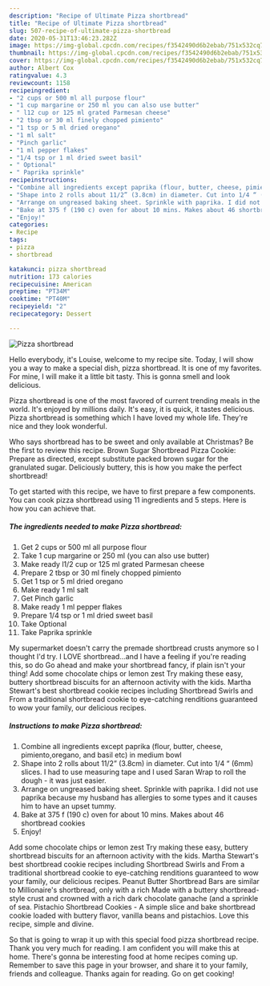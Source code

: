 ```yaml
---
description: "Recipe of Ultimate Pizza shortbread"
title: "Recipe of Ultimate Pizza shortbread"
slug: 507-recipe-of-ultimate-pizza-shortbread
date: 2020-05-31T13:46:23.282Z
image: https://img-global.cpcdn.com/recipes/f3542490d6b2ebab/751x532cq70/pizza-shortbread-recipe-main-photo.jpg
thumbnail: https://img-global.cpcdn.com/recipes/f3542490d6b2ebab/751x532cq70/pizza-shortbread-recipe-main-photo.jpg
cover: https://img-global.cpcdn.com/recipes/f3542490d6b2ebab/751x532cq70/pizza-shortbread-recipe-main-photo.jpg
author: Albert Cox
ratingvalue: 4.3
reviewcount: 1158
recipeingredient:
- "2 cups or 500 ml all purpose flour"
- "1 cup margarine or 250 ml you can also use butter"
- " l12 cup or 125 ml grated Parmesan cheese"
- "2 tbsp or 30 ml finely chopped pimiento"
- "1 tsp or 5 ml dried oregano"
- "1 ml salt"
- "Pinch garlic"
- "1 ml pepper flakes"
- "1/4 tsp or 1 ml dried sweet basil"
- " Optional"
- " Paprika sprinkle"
recipeinstructions:
- "Combine all ingredients except paprika (flour, butter, cheese, pimiento,oregano, and basil etc) in medium bowl"
- "Shape into 2 rolls about 11/2” (3.8cm) in diameter. Cut into 1/4 “ (6mm) slices. I had to use measuring tape and I used Saran Wrap to roll the dough - it was just easier."
- "Arrange on ungreased baking sheet. Sprinkle with paprika. I did not use paprika because my husband has allergies to some types and it causes him to have an upset tummy."
- "Bake at 375 f (190 c) oven for about 10 mins. Makes about 46 shortbread cookies"
- "Enjoy!"
categories:
- Recipe
tags:
- pizza
- shortbread

katakunci: pizza shortbread 
nutrition: 173 calories
recipecuisine: American
preptime: "PT34M"
cooktime: "PT40M"
recipeyield: "2"
recipecategory: Dessert

---
```



![Pizza shortbread](https://img-global.cpcdn.com/recipes/f3542490d6b2ebab/751x532cq70/pizza-shortbread-recipe-main-photo.jpg)

Hello everybody, it's Louise, welcome to my recipe site. Today, I will show you a way to make a special dish, pizza shortbread. It is one of my favorites. For mine, I will make it a little bit tasty. This is gonna smell and look delicious.

Pizza shortbread is one of the most favored of current trending meals in the world. It's enjoyed by millions daily. It's easy, it is quick, it tastes delicious. Pizza shortbread is something which I have loved my whole life. They're nice and they look wonderful.

Who says shortbread has to be sweet and only available at Christmas? Be the first to review this recipe. Brown Sugar Shortbread Pizza Cookie: Prepare as directed, except substitute packed brown sugar for the granulated sugar. Deliciously buttery, this is how you make the perfect shortbread!


To get started with this recipe, we have to first prepare a few components. You can cook pizza shortbread using 11 ingredients and 5 steps. Here is how you can achieve that.

<!--inarticleads1-->

##### The ingredients needed to make Pizza shortbread:

1. Get 2 cups or 500 ml all purpose flour
1. Take 1 cup margarine or 250 ml (you can also use butter)
1. Make ready  l1/2 cup or 125 ml grated Parmesan cheese
1. Prepare 2 tbsp or 30 ml finely chopped pimiento
1. Get 1 tsp or 5 ml dried oregano
1. Make ready 1 ml salt
1. Get Pinch garlic
1. Make ready 1 ml pepper flakes
1. Prepare 1/4 tsp or 1 ml dried sweet basil
1. Take  Optional
1. Take  Paprika sprinkle


My supermarket doesn&#39;t carry the premade shortbread crusts anymore so I thought I&#39;d try. I LOVE shortbread…and I have a feeling if you&#39;re reading this, so do Go ahead and make your shortbread fancy, if plain isn&#39;t your thing! Add some chocolate chips or lemon zest Try making these easy, buttery shortbread biscuits for an afternoon activity with the kids. Martha Stewart&#39;s best shortbread cookie recipes including Shortbread Swirls and From a traditional shortbread cookie to eye-catching renditions guaranteed to wow your family, our delicious recipes. 

<!--inarticleads2-->

##### Instructions to make Pizza shortbread:

1. Combine all ingredients except paprika (flour, butter, cheese, pimiento,oregano, and basil etc) in medium bowl
1. Shape into 2 rolls about 11/2” (3.8cm) in diameter. Cut into 1/4 “ (6mm) slices. I had to use measuring tape and I used Saran Wrap to roll the dough - it was just easier.
1. Arrange on ungreased baking sheet. Sprinkle with paprika. I did not use paprika because my husband has allergies to some types and it causes him to have an upset tummy.
1. Bake at 375 f (190 c) oven for about 10 mins. Makes about 46 shortbread cookies
1. Enjoy!


Add some chocolate chips or lemon zest Try making these easy, buttery shortbread biscuits for an afternoon activity with the kids. Martha Stewart&#39;s best shortbread cookie recipes including Shortbread Swirls and From a traditional shortbread cookie to eye-catching renditions guaranteed to wow your family, our delicious recipes. Peanut Butter Shortbread Bars are similar to Millionaire&#39;s shortbread, only with a rich Made with a buttery shortbread-style crust and crowned with a rich dark chocolate ganache (and a sprinkle of sea. Pistachio Shortbread Cookies - A simple slice and bake shortbread cookie loaded with buttery flavor, vanilla beans and pistachios. Love this recipe, simple and divine. 

So that is going to wrap it up with this special food pizza shortbread recipe. Thank you very much for reading. I am confident you will make this at home. There's gonna be interesting food at home recipes coming up. Remember to save this page in your browser, and share it to your family, friends and colleague. Thanks again for reading. Go on get cooking!
